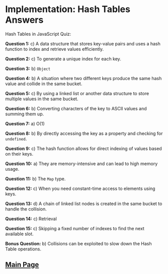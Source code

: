 # Implementation: Hash Tables Answers

Hash Tables in JavaScript Quiz:

**Question 1:** c) A data structure that stores key-value pairs and uses a hash function to index and retrieve values efficiently.

**Question 2:** c) To generate a unique index for each key.

**Question 3:** b) `Object`

**Question 4:** b) A situation where two different keys produce the same hash value and collide in the same bucket.

**Question 5:** c) By using a linked list or another data structure to store multiple values in the same bucket.

**Question 6:** b) Converting characters of the key to ASCII values and summing them up.

**Question 7:** a) O(1)

**Question 8:** b) By directly accessing the key as a property and checking for `undefined`.

**Question 9:** c) The hash function allows for direct indexing of values based on their keys.

**Question 10:** a) They are memory-intensive and can lead to high memory usage.

**Question 11:** b) The `Map` type.

**Question 12:** c) When you need constant-time access to elements using keys.

**Question 13:** d) A chain of linked list nodes is created in the same bucket to handle the collision.

**Question 14:** c) Retrieval

**Question 15:** c) Skipping a fixed number of indexes to find the next available slot.

**Bonus Question:** b) Collisions can be exploited to slow down the Hash Table operations.



## [Main Page](../README.md)
